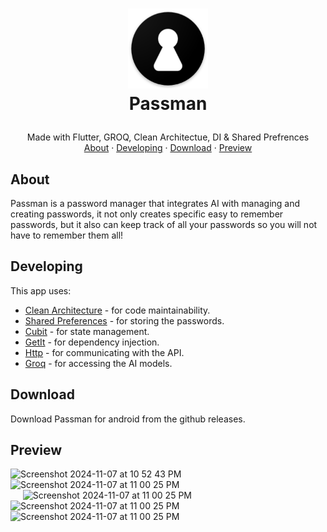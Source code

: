 <h1>
<p align="center">
  <img src="./assets/passman_logo.png" alt="Logo" width="128">
  <br>Passman
</h1>
  <p align="center">
    Made with Flutter, GROQ, Clean Architectue, DI & Shared Prefrences
    <br />
    <a href="#about">About</a>
    ·
    <a href="#developing">Developing</a>
    ·
    <a href="#preview">Download</a>
    ·
    <a href="#preview">Preview</a>
  </p>
</p>

## About
Passman is a password manager that integrates AI with managing and creating passwords, it not only creates specific easy to remember passwords, but it also can keep track of all your passwords so you will not have to remember them all!

## Developing
This app uses:
 - [Clean Architecture](https://blog.cleancoder.com/uncle-bob/2012/08/13/the-clean-architecture.html) - for code maintainability.
 - [Shared Preferences](https://pub.dev/packages/shared_preferences) - for storing the passwords.
 - [Cubit](https://pub.dev/packages/flutter_bloc) - for state management.
 - [GetIt](https://pub.dev/packages/get_it) - for dependency injection.
 - [Http](https://pub.dev/packages/http) - for communicating with the API.
 - [Groq](https://groq.com/) - for accessing the AI models.

## Download
Download Passman for android from the github releases.

## Preview

<html>
  <img width="240" alt="Screenshot 2024-11-07 at 10 52 43 PM" src="https://github.com/user-attachments/assets/6cb102ac-d6e1-4294-bcd1-296f9807162e">
<img width="240" alt="Screenshot 2024-11-07 at 11 00 25 PM" src="https://github.com/user-attachments/assets/9d23b5dd-2832-467f-852f-2bb820c87e4c">
<br/>
&nbsp;&nbsp;&nbsp;&nbsp;
<img width="190" alt="Screenshot 2024-11-07 at 11 00 25 PM" src="https://github.com/user-attachments/assets/cdcf2f2c-a7e1-4cc0-a5ae-32575bca029d">
&nbsp;&nbsp;&nbsp;&nbsp;
<img width="190" alt="Screenshot 2024-11-07 at 11 00 25 PM" src="https://github.com/user-attachments/assets/2e542c16-aa01-4e8b-89d5-486f7029f52e">
&nbsp;&nbsp;&nbsp;&nbsp;
<img width="190" alt="Screenshot 2024-11-07 at 11 00 25 PM" src="https://github.com/user-attachments/assets/e8ed438c-d71e-42e2-a445-252925dbd17a">
</html>
